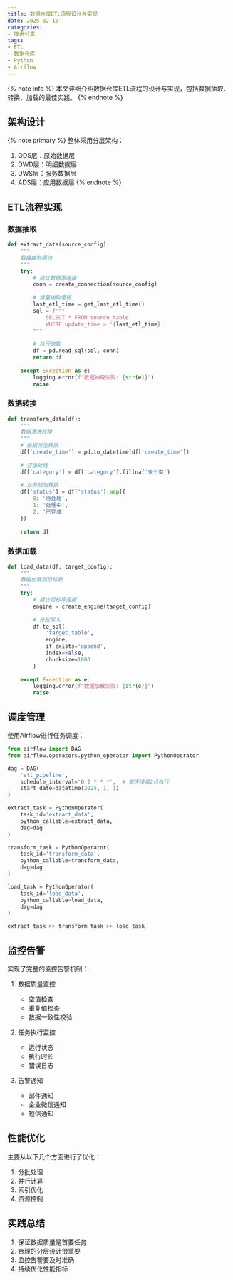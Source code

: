 ```yaml
---
title: 数据仓库ETL流程设计与实现
date: 2025-02-10
categories: 
- 技术分享
tags:
- ETL
- 数据仓库
- Python
- Airflow
---
```


{% note info %}
本文详细介绍数据仓库ETL流程的设计与实现，包括数据抽取、转换、加载的最佳实践。
{% endnote %}

## 架构设计

{% note primary %}
整体采用分层架构：
1. ODS层：原始数据层
2. DWD层：明细数据层
3. DWS层：服务数据层
4. ADS层：应用数据层
{% endnote %}

## ETL流程实现

### 数据抽取
```python
def extract_data(source_config):
    """
    数据抽取模块
    """
    try:
        # 建立数据源连接
        conn = create_connection(source_config)
        
        # 增量抽取逻辑
        last_etl_time = get_last_etl_time()
        sql = f"""
            SELECT * FROM source_table 
            WHERE update_time > '{last_etl_time}'
        """
        
        # 执行抽取
        df = pd.read_sql(sql, conn)
        return df
    
    except Exception as e:
        logging.error(f"数据抽取失败: {str(e)}")
        raise
```

### 数据转换
```python
def transform_data(df):
    """
    数据清洗转换
    """
    # 数据类型转换
    df['create_time'] = pd.to_datetime(df['create_time'])
    
    # 空值处理
    df['category'] = df['category'].fillna('未分类')
    
    # 业务规则转换
    df['status'] = df['status'].map({
        0: '待处理',
        1: '处理中',
        2: '已完成'
    })
    
    return df
```

### 数据加载
```python
def load_data(df, target_config):
    """
    数据加载到目标表
    """
    try:
        # 建立目标库连接
        engine = create_engine(target_config)
        
        # 分批写入
        df.to_sql(
            'target_table',
            engine,
            if_exists='append',
            index=False,
            chunksize=1000
        )
        
    except Exception as e:
        logging.error(f"数据加载失败: {str(e)}")
        raise
```

## 调度管理

使用Airflow进行任务调度：

```python
from airflow import DAG
from airflow.operators.python_operator import PythonOperator

dag = DAG(
    'etl_pipeline',
    schedule_interval='0 2 * * *',  # 每天凌晨2点执行
    start_date=datetime(2024, 1, 1)
)

extract_task = PythonOperator(
    task_id='extract_data',
    python_callable=extract_data,
    dag=dag
)

transform_task = PythonOperator(
    task_id='transform_data',
    python_callable=transform_data,
    dag=dag
)

load_task = PythonOperator(
    task_id='load_data',
    python_callable=load_data,
    dag=dag
)

extract_task >> transform_task >> load_task
```

## 监控告警

实现了完整的监控告警机制：

1. 数据质量监控
   - 空值检查
   - 重复值检查
   - 数据一致性校验

2. 任务执行监控
   - 运行状态
   - 执行时长
   - 错误日志

3. 告警通知
   - 邮件通知
   - 企业微信通知
   - 短信通知

## 性能优化

主要从以下几个方面进行了优化：

1. 分批处理
2. 并行计算
3. 索引优化
4. 资源控制

## 实践总结

1. 保证数据质量是首要任务
2. 合理的分层设计很重要
3. 监控告警要及时准确
4. 持续优化性能指标 